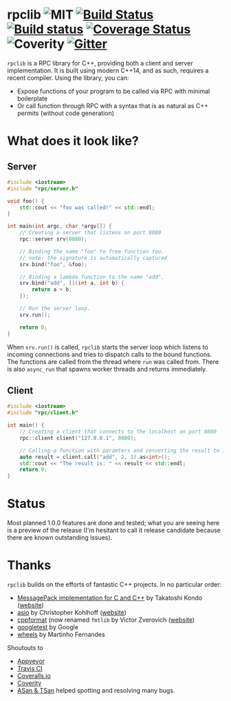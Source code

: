 
# rpclib ![MIT](https://img.shields.io/badge/license-MIT-blue.svg) [![Build Status](https://travis-ci.org/rpclib/rpclib.svg?branch=dev)](https://travis-ci.org/sztomi/rpclib) [![Build status](https://ci.appveyor.com/api/projects/status/9lft2tlamcox8epq?svg=true)](https://ci.appveyor.com/project/sztomi/callme) [![Coverage Status](https://coveralls.io/repos/github/rpclib/rpclib/badge.svg)](https://coveralls.io/github/rpclib/rpclib?branch=dev) ![Coverity](https://scan.coverity.com/projects/7259/badge.svg?flat=1) [![Gitter](https://img.shields.io/gitter/room/nwjs/nw.js.svg?maxAge=2592000)](https://gitter.im/rpclib/Lobby)

`rpclib` is a RPC library for C++, providing both a client and server implementation. It is built using modern C++14, and as such, requires a recent compiler. Using the library, you can:

  * Expose functions of your program to be called via RPC with minimal boilerplate
  * Or call function through RPC with a syntax that is as natural as C++ permits (without code
    generation)

# What does it look like?

## Server

```cpp
#include <iostream>
#include "rpc/server.h"

void foo() {
    std::cout << "foo was called!" << std::endl;
}

int main(int argc, char *argv[]) {
    // Creating a server that listens on port 8080
    rpc::server srv(8080);

    // Binding the name "foo" to free function foo.
    // note: the signature is automatically captured
    srv.bind("foo", &foo);

    // Binding a lambda function to the name "add".
    srv.bind("add", [](int a, int b) {
        return a + b;
    });

    // Run the server loop.
    srv.run();

    return 0;
}
```

When `srv.run()` is called, `rpclib` starts the server loop which listens to incoming connections
and tries to dispatch calls to the bound functions. The functions are called from the thread where
`run` was called from. There is also `async_run` that spawns worker threads and returns
immediately.

## Client

```cpp
#include <iostream>
#include "rpc/client.h"

int main() {
    // Creating a client that connects to the localhost on port 8080
    rpc::client client("127.0.0.1", 8080);

    // Calling a function with paramters and converting the result to int
    auto result = client.call("add", 2, 3).as<int>();
    std::cout << "The result is: " << result << std::endl;
    return 0;
}
```

# Status

Most planned 1.0.0 features are done and tested; what you are seeing here is a preview of the
release (I'm hesitant to call it release candidate because there are known outstanding issues).

# Thanks

`rpclib` builds on the efforts of fantastic C++ projects. In no particular order:

  * [MessagePack implementation for C and C++](https://github.com/msgpack/msgpack-c) by Takatoshi Kondo ([website](http://msgpack.org/))
  * [asio](https://github.com/chriskohlhoff/asio) by Christopher Kohlhoff ([website](http://think-async.com/Asio))
  * [cppformat](https://github.com/fmtlib/fmt) (now renamed `fmtlib` by Victor Zverovich ([website](http://fmtlib.net))
  * [googletest](https://github.com/google/googletest) by Google
  * [wheels](https://github.com/rmartinho/wheels) by Martinho Fernandes

Shoutouts to

  * [Appveyor](https://www.appveyor.com/)
  * [Travis CI](https://travis-ci.org)
  * [Coveralls.io](https://coveralls.io/)
  * [Coverity](http://www.coverity.com)
  * [ASan & TSan](https://github.com/google/sanitizers) helped spotting and resolving many bugs.




